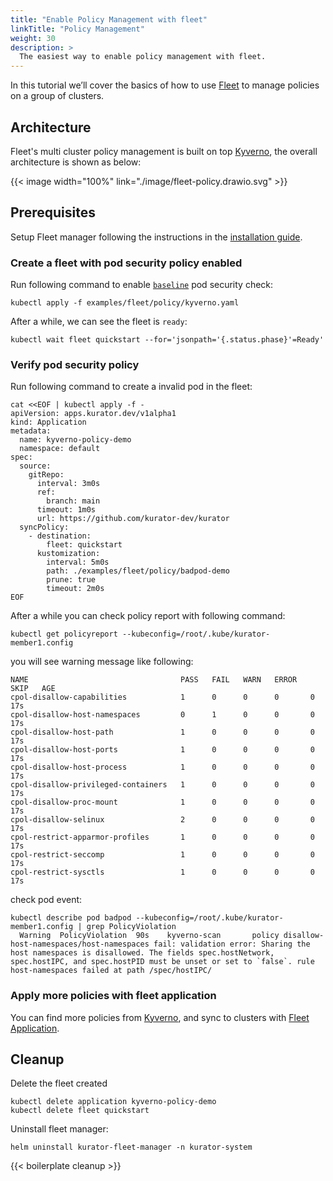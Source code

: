 ```yaml
---
title: "Enable Policy Management with fleet"
linkTitle: "Policy Management"
weight: 30
description: >
  The easiest way to enable policy management with fleet.
---
```


In this tutorial we’ll cover the basics of how to use [Fleet](https://kurator.dev/docs/references/fleet-api/#fleet) to manage policies on a group of clusters.

## Architecture

Fleet's multi cluster policy management is built on top [Kyverno](https://kyverno.io/), the overall architecture is shown as below:

{{< image width="100%"
    link="./image/fleet-policy.drawio.svg"
    >}}

## Prerequisites

Setup Fleet manager following the instructions in the [installation guide](/docs/setup/install-fleet-manager/).

### Create a fleet with pod security policy enabled

Run following command to enable [`baseline`](https://kubernetes.io/docs/concepts/security/pod-security-standards/) pod security check:

```console
kubectl apply -f examples/fleet/policy/kyverno.yaml
```

After a while, we can see the fleet is `ready`:

```console
kubectl wait fleet quickstart --for='jsonpath='{.status.phase}'=Ready'
```

### Verify pod security policy

Run following command to create a invalid pod in the fleet:

```console
cat <<EOF | kubectl apply -f -
apiVersion: apps.kurator.dev/v1alpha1
kind: Application
metadata:
  name: kyverno-policy-demo
  namespace: default
spec:
  source:
    gitRepo:
      interval: 3m0s
      ref:
        branch: main
      timeout: 1m0s
      url: https://github.com/kurator-dev/kurator
  syncPolicy:
    - destination:
        fleet: quickstart
      kustomization:
        interval: 5m0s
        path: ./examples/fleet/policy/badpod-demo
        prune: true
        timeout: 2m0s
EOF
```

After a while you can check policy report with following command:

```console
kubectl get policyreport --kubeconfig=/root/.kube/kurator-member1.config
```

you will see warning message like following:

```console
NAME                                  PASS   FAIL   WARN   ERROR   SKIP   AGE
cpol-disallow-capabilities            1      0      0      0       0      17s
cpol-disallow-host-namespaces         0      1      0      0       0      17s
cpol-disallow-host-path               1      0      0      0       0      17s
cpol-disallow-host-ports              1      0      0      0       0      17s
cpol-disallow-host-process            1      0      0      0       0      17s
cpol-disallow-privileged-containers   1      0      0      0       0      17s
cpol-disallow-proc-mount              1      0      0      0       0      17s
cpol-disallow-selinux                 2      0      0      0       0      17s
cpol-restrict-apparmor-profiles       1      0      0      0       0      17s
cpol-restrict-seccomp                 1      0      0      0       0      17s
cpol-restrict-sysctls                 1      0      0      0       0      17s
```

check pod event:

```console
kubectl describe pod badpod --kubeconfig=/root/.kube/kurator-member1.config | grep PolicyViolation
  Warning  PolicyViolation  90s    kyverno-scan       policy disallow-host-namespaces/host-namespaces fail: validation error: Sharing the host namespaces is disallowed. The fields spec.hostNetwork, spec.hostIPC, and spec.hostPID must be unset or set to `false`. rule host-namespaces failed at path /spec/hostIPC/
```

### Apply more policies with fleet application

You can find more policies from [Kyverno](https://kyverno.io/policies/), and sync to clusters with [Fleet Application](/docs/fleet-manager/application/).

## Cleanup

Delete the fleet created

```console
kubectl delete application kyverno-policy-demo
kubectl delete fleet quickstart
```

Uninstall fleet manager:

```console
helm uninstall kurator-fleet-manager -n kurator-system
```

{{< boilerplate cleanup >}}
